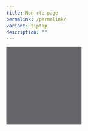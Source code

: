 ```yaml
---
title: Non rte page
permalink: /permalink/
variant: tiptap
description: ""
---
```

![dsafadsf](/images/dsaaa.png)